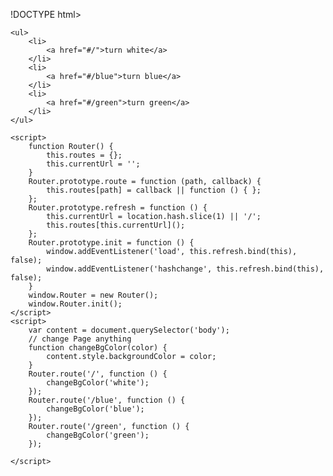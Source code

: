 !DOCTYPE html>
<html lang="en">
 
<head>
    <meta charset="UTF-8">
    <meta name="viewport" content="width=device-width, initial-scale=1.0">
    <meta http-equiv="X-UA-Compatible" content="ie=edge">
    <title>Document</title>
</head>
 
<body>
 
    <ul>
        <li>
            <a href="#/">turn white</a>
        </li>
        <li>
            <a href="#/blue">turn blue</a>
        </li>
        <li>
            <a href="#/green">turn green</a>
        </li>
    </ul>
 
    <script>
        function Router() {
            this.routes = {};
            this.currentUrl = '';
        }
        Router.prototype.route = function (path, callback) {
            this.routes[path] = callback || function () { };
        };
        Router.prototype.refresh = function () {
            this.currentUrl = location.hash.slice(1) || '/';
            this.routes[this.currentUrl]();
        };
        Router.prototype.init = function () {
            window.addEventListener('load', this.refresh.bind(this), false);
            window.addEventListener('hashchange', this.refresh.bind(this), false);
        }
        window.Router = new Router();
        window.Router.init();
    </script>
    <script>
        var content = document.querySelector('body');
        // change Page anything
        function changeBgColor(color) {
            content.style.backgroundColor = color;
        }
        Router.route('/', function () {
            changeBgColor('white');
        });
        Router.route('/blue', function () {
            changeBgColor('blue');
        });
        Router.route('/green', function () {
            changeBgColor('green');
        });
 
    </script>
</body>
</html>
 
